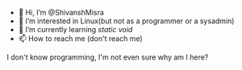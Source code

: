 - 👋 Hi, I’m @ShivanshMisra
- 👀 I’m interested in Linux(but not as a programmer or a sysadmin)
- 🌱 I’m currently learning _static void_
- 📫 How to reach me (don't reach me)

<!---
ShivanshMisra/ShivanshMisra is a ✨ special ✨ repository because its `README.md` (this file) appears on your GitHub profile.
You can click the Preview link to take a look at your changes.
--->

I don't know programming, I'm not even sure why am I here?
